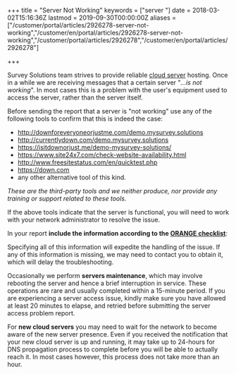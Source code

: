 ﻿+++
title = "Server Not Working"
keywords = ["server "]
date = 2018-03-02T15:16:36Z
lastmod = 2019-09-30T00:00:00Z
aliases = ["/customer/portal/articles/2926278-server-not-working","/customer/en/portal/articles/2926278-server-not-working","/customer/portal/articles/2926278","/customer/en/portal/articles/2926278"]

+++

Survey Solutions team strives to provide reliable [cloud
server](/faq/cloud-server-instructions) hosting. Once in a while we are
receiving messages that a certain server "*...is not working*". In most
cases this is a problem with the user's equipment used to access the
server, rather than the server itself.  
  
Before sending the report that a server is "not working" use any of the
following tools to confirm that this is indeed the case:

- <http://downforeveryoneorjustme.com/demo.mysurvey.solutions>
- <http://currentlydown.com/demo.mysurvey.solutions>  
- <https://isitdownorjust.me/demo-mysurvey-solutions/>
- <https://www.site24x7.com/check-website-availability.html>  
- <http://www.freesitestatus.com/en/quicktest.php>  
- <https://down.com>
- any other alternative tool of this kind.

*These are the third-party tools and we neither produce, nor provide any
training or support related to these tools.*  
  
If the above tools indicate that the server is functional, you will need
to work with your network administrator to resolve the issue.  
  
In your report <span class="underline">**include the information according to the [ORANGE checklist](/faq/issue-reporting/#orange)**</span>:


Specifying all of this information will expedite the handling of
the issue. If any of this information is missing, we may need to contact
you to obtain it, which will delay the troubleshooting.  
  
Occasionally we perform **servers maintenance**, which may involve
rebooting the server and hence a brief interruption in service. These
operations are rare and usually completed within a 15-minute period. If
you are experiencing a server access issue, kindly make sure you have
allowed at least 20 minutes to elapse, and retried before submitting the
server access problem report.  
  
For **new cloud servers** you may need to wait for the network to become
aware of the new server presence. Even if you received the notification
that your new cloud server is up and running, it may take up to 24-hours
for DNS propagation process to complete before you will be able to
actually reach it. In most cases however, this process does not take
more than an hour.
